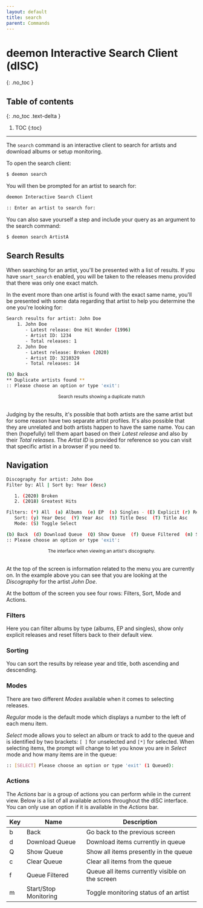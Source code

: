 ```yaml
---
layout: default
title: search
parent: Commands
---
```


# deemon Interactive Search Client (dISC)
{: .no_toc }

## Table of contents
{: .no_toc .text-delta }

1. TOC
{:toc}

---
The `search` command is an interactive client to search for artists and download albums or setup monitoring.

To open the search client:

```bash
$ deemon search
```

You will then be prompted for an artist to search for:
```bash
deemon Interactive Search Client

:: Enter an artist to search for:
```

You can also save yourself a step and include your query as an argument to the search command:

```bash
$ deemon search ArtistA 
```

## Search Results
When searching for an artist, you'll be presented with a list of results. If you have `smart_search` enabled, you will be taken to the releases menu provided that there was only one exact match.

In the event more than one artist is found with the exact same name, you'll be presented with some data regarding that artist to help you determine the one you're looking for:

```bash
Search results for artist: John Doe
    1. John Doe
       - Latest release: One Hit Wonder (1996)
       - Artist ID: 1234
       - Total releases: 1
    2. John Doe
       - Latest release: Broken (2020)
       - Artist ID: 3210329
       - Total releases: 14

(b) Back
** Duplicate artists found **
:: Please choose an option or type 'exit': 
```

<small><center>Search results showing a duplicate match</center></small><br>

Judging by the results, it's possible that both artists are the same artist but for some reason have two separate artist profiles. It's also possible that they are unrelated and both artists happen to have the same name. You can then (hopefully) tell them apart based on their _Latest release_ and also by their _Total releases_. The _Artist ID_ is provided for reference so you can visit that specific artist in a browser if you need to.

## Navigation

```bash
Discography for artist: John Doe
Filter by: All | Sort by: Year (desc)

   1. (2020) Broken
   2. (2018) Greatest Hits

Filters: (*) All  (a) Albums  (e) EP  (s) Singles - (E) Explicit (r) Reset
   Sort: (y) Year Desc  (Y) Year Asc  (t) Title Desc  (T) Title Asc
   Mode: (S) Toggle Select

(b) Back  (d) Download Queue  (Q) Show Queue  (f) Queue Filtered  (m) Stop Monitoring
:: Please choose an option or type 'exit':
```

<small><center>The interface when viewing an artist's discography.</center></small><br>

At the top of the screen is information related to the menu you are currently on. In the example above you can see that you are looking at the _Discography_ for the artist _John Doe_.

At the bottom of the screen you see four rows: Filters, Sort, Mode and Actions.

### Filters
Here you can filter albums by type (albums, EP and singles), show only explicit releases and reset filters back to their default view.

### Sorting
You can sort the results by release year and title, both ascending and descending.

### Modes
There are two different _Modes_ available when it comes to selecting releases.

_Regular_ mode is the default mode which displays a number to the left of each menu item.

_Select_ mode allows you to select an album or track to add to the queue and is identified by two brackets: `[ ]` for unselected and `[*]` for selected. When selecting items, the prompt will change to let you know you are in _Select_ mode and how many items are in the queue:

```bash
:: [SELECT] Please choose an option or type 'exit' (1 Queued):
```

### Actions

The _Actions_ bar is a group of actions you can perform while in the current view. Below is a list of all available actions throughout the dISC interface. You can only use an option if it is available in the _Actions_ bar.

|Key|Name|Description|
|-|--|---|
|b|Back|Go back to the previous screen|
|d|Download Queue|Download items currently in queue|
|Q|Show Queue|Show all items presently in the queue|
|c|Clear Queue|Clear all items from the queue|
|f|Queue Filtered|Queue all items currently visible on the screen|
|m|Start/Stop Monitoring|Toggle monitoring status of an artist|
